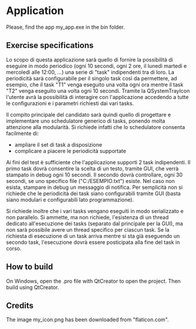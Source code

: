 # Application
Please, find the app my_app.exe in the bin folder.

## Exercise specifications
Lo scopo di questa applicazione sarà quello di fornire la possibilità di eseguire in modo periodico 
(ogni 10 secondi, ogni 2 ore, il lunedì martedì e mercoledì alle 12:00, ...) una serie di "task" 
indipendenti tra di loro. La periodicità sarà configurabile per il singolo task così da permettere, 
ad esempio, che il task "T1" venga eseguito una volta ogni ora mentre il task "T2" venga eseguito una 
volta ogni 10 secondi. Tramite la QSystemTrayIcon l'utente avrà la possibilità di interagire con 
l'applicazione accedendo a tutte le configurazioni e i parametri richiesti dai vari tasks.

Il compito principale del candidato sarà quindi quello di progettare e implementare uno schedulatore 
generico di tasks, ponendo molta attenzione alla modularità. Si richiede infatti che lo schedulatore 
consenta facilmente di:

- ampliare il set di task a disposizione
- complicare a piacere le periodicità supportate

Ai fini del test è sufficiente che l'applicazione supporti 2 task indipendenti. Il primo task dovrà 
consentire la scelta di un testo, tramite GUI, che verrà stampato in debug ogni 10 secondi. Il secondo 
dovrà controllare, ogni 30 secondi, se uno specifico file ("C:/ESEMPIO.txt") esiste. Nel caso non esista, 
stampare in debug un messaggio di notifica. Per semplicità non si richiede che le periodicità dei task 
siano configurabili tramite GUI (basta siano modulari e configurabili lato programmazione).

Si richiede inoltre che i vari tasks vengano eseguiti in modo serializzato e non parallelo. Si ammette, 
ma non richiede, l'esistenza di un thread dedicato all'esecuzione dei tasks (separato dal principale per 
la GUI), ma non sarà possibile avere un thread specifico per ciascun task. Se la richiesta di esecuzione 
di un task arriva mentre si sta già eseguendo un secondo task, l'esecuzione dovrà essere posticipata 
alla fine del task in corso.

## How to build
On Windows, open the .pro file with QtCreator to open the project.
Then build using QtCreator.

## Credits
The image my_icon.png has been downloaded from "flaticon.com".



